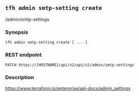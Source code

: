 ## `tfh admin smtp-setting create`

/admin/smtp-settings

### Synopsis

    tfh admin smtp-setting create [ ... ]

### REST endpoint

    PATCH https://{HOSTNAME}/api/v2/api/v2/admin/smtp-settings

### Description

https://www.terraform.io/enterprise/api-docs/admin_settings

